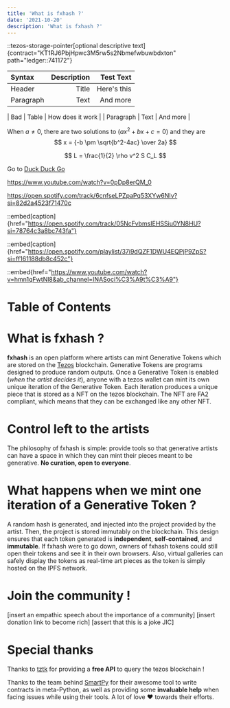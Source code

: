 ```yaml
---
title: 'What is fxhash ?'
date: '2021-10-20'
description: 'What is fxhash ?'
---
```



::tezos-storage-pointer[optional descriptive text]{contract="KT1RJ6PbjHpwc3M5rw5s2Nbmefwbuwbdxton" path="ledger::741172"}


| Syntax       |    Description |      Test Text |
|:-------------|---------------:|---------------:|
| Header       |          Title |    Here's this |
| Paragraph    |           Text |       And more |

| Bad       |          Table |    How does it work |
| Paragraph    |           Text |       And more |

When $a \ne 0$, there are two solutions to $(ax^2 + bx + c = 0)$ and they are
$$ x = {-b \pm \sqrt{b^2-4ac} \over 2a} $$

$$
L = \frac{1}{2} \rho v^2 S C_L
$$

Go to [Duck Duck Go](https://duckduckgo.com)

<https://www.youtube.com/watch?v=0pDp8erQM_0>

<https://open.spotify.com/track/6cnfseLPZpaPq53XYw6NIv?si=82d2a4523f71470c>

::embed[caption]{href="https://open.spotify.com/track/05NcFvbmsIEHSSiu0YN8HU?si=78764c3a8bc743fa"}

::embed[caption]{href="https://open.spotify.com/playlist/37i9dQZF1DWU4EQPjP9ZpS?si=ff161188db8c452c"}

::embed{href="https://www.youtube.com/watch?v=hmn1qFwtNl8&ab_channel=INASoci%C3%A9t%C3%A9"}


# Table of Contents


# What is fxhash ?

**fxhash** is an open platform where artists can mint Generative Tokens which are stored on the [Tezos](https://tezos.com/) blockchain. Generative Tokens are programs designed to produce random outputs. Once a Generative Token is enabled (*when the artist decides it*), anyone with a tezos wallet can mint its own unique iteration of the Generative Token. Each iteration produces a unique piece that is stored as a NFT on the tezos blockchain. The NFT are FA2 compliant, which means that they can be exchanged like any other NFT.


# Control left to the artists

The philosophy of fxhash is simple: provide tools so that generative artists can have a space in which they can mint their pieces meant to be generative. **No curation, open to everyone**.


# What happens when we mint one iteration of a Generative Token ?

A random hash is generated, and injected into the project provided by the artist. Then, the project is stored immutably on the blockchain. This design ensures that each token generated is **independent**, **self-contained**, and **immutable**. If fxhash were to go down, owners of fxhash tokens could still open their tokens and see it in their own browsers. Also, virtual galleries can safely display the tokens as real-time art pieces as the token is simply hosted on the IPFS network.


# Join the community !

[insert an empathic speech about the importance of a community]
[insert donation link to become rich]
[assert that this is a joke JIC] 


# Special thanks

Thanks to [tztk](https://tzkt.io/) for providing a **free API** to query the tezos blockchain !

Thanks to the team behind [SmartPy](https://smartpy.io/) for their awesome tool to write contracts in meta-Python, as well as providing some **invaluable help** when facing issues while using their tools. A lot of love ❤️ towards their efforts.
